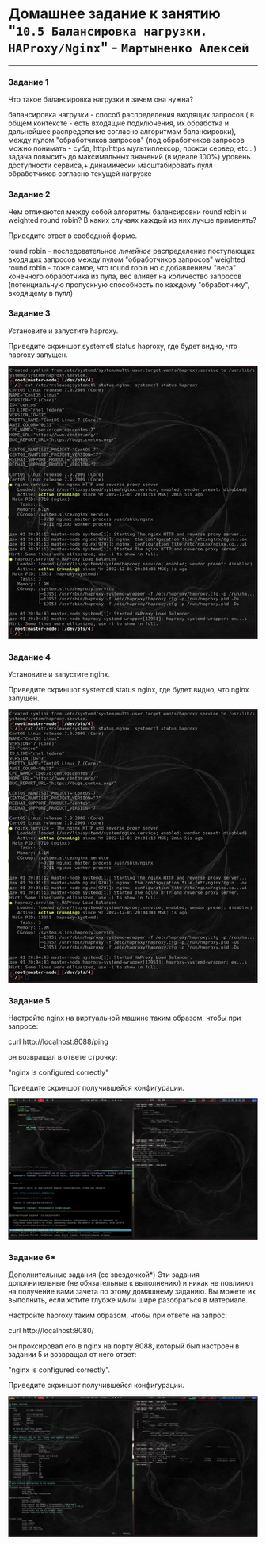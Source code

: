 # Домашнее задание к занятию "`10.5 Балансировка нагрузки. HAProxy/Nginx`" - `Мартыненко Алексей`

---

### Задание 1

Что такое балансировка нагрузки и зачем она нужна?

балансировка нагрузки - способ распределения входящих запросов ( в общем контексте - есть входящие подключения, их обработка и дальнейшее распределение согласно алгоритмам балансировки),
						между пулом "обработчиков запросов" (под обработчиков запросов можно понимать - субд, http/https мультиплексор, прокси сервер, etc...) 
						задача повысить до максимальных значений (в идеале 100%) уровень доступности сервиса,+ динамически масштабировать пулл обработчиков согласно текущей нагрузке 


### Задание 2


Чем отличаются между собой алгоритмы балансировки round robin и weighted round robin? В каких случаях каждый из них лучше применять?

Приведите ответ в свободной форме.

round robin - последовательное _линейное_ распределение поступающих входящих запросов между пулом "обработчиков запросов"
weighted round robin - тоже самое, что round robin но с добавлением "веса" конечного обработчика из пула, вес влияет на количество запросов (потенциальную пропускную способность по каждому "обработчику", входящему в пулл)



### Задание 3
Установите и запустите haproxy.

Приведите скриншот systemctl status haproxy, где будет видно, что haproxy запущен.



![haproxyrunning](img/3.png)


### Задание 4
Установите и запустите nginx.

Приведите скриншот systemctl status nginx, где будет видно, что nginx запущен.


![nginxrunning](img/4.png)


### Задание 5

Настройте nginx на виртуальной машине таким образом, чтобы при запросе:

curl http://localhost:8088/ping

он возвращал в ответе строчку:

"nginx is configured correctly"

Приведите скриншот получившейся конфигурации.

![nginxcorrectly](img/5.png)



### Задание 6*
Дополнительные задания (со звездочкой*)
Эти задания дополнительные (не обязательные к выполнению) и никак не повлияют на получение вами зачета по этому домашнему заданию. Вы можете их выполнить, если хотите глубже и/или шире разобраться в материале.

Настройте haproxy таким образом, чтобы при ответе на запрос:

curl http://localhost:8080/

он проксировал его в nginx на порту 8088, который был настроен в задании 5 и возвращал от него ответ:

"nginx is configured correctly".

Приведите скриншот получившейся конфигурации.



![naproxy](img/6.png)


